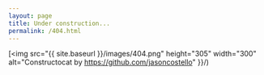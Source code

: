 ```yaml
---
layout: page
title: Under construction...
permalink: /404.html
---
```


[<img src="{{ site.baseurl }}/images/404.png" height="305" width="300" alt="Constructocat by https://github.com/jasoncostello" }}/)